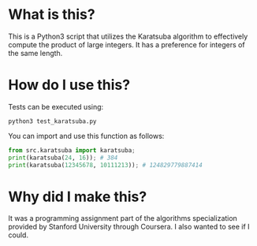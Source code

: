 # What is this?
This is a Python3 script that utilizes the Karatsuba algorithm to effectively compute the product of large integers. It has a preference for integers of the same length.

# How do I use this?
Tests can be executed using:
```shell
python3 test_karatsuba.py
```

You can import and use this function as follows:
```python
from src.karatsuba import karatsuba;
print(karatsuba(24, 16)); # 384
print(karatsuba(12345678, 10111213)); # 124829779887414
```

# Why did I make this?
It was a programming assignment part of the algorithms specialization provided by Stanford University through Coursera. I also wanted to see if I could.
